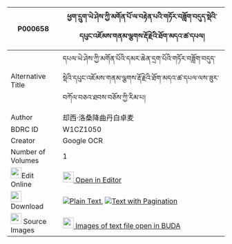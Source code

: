 |P000658|ཕྱག་དྲུག་ཡེ་ཤེས་ཀྱི་མགོན་པོ་ལ་བརྟེན་པའི་གཏོར་བཟློག་བདུད་སྡེའི་དཔུང་འཇོམས་གནམ་ལྕགས་རྡོ་རྗེའི་ཐོག་མདའ་ཚ་དཔལ། 
| --- | --- 
|Alternative Title |དཔལ་ཡེ་ཤེས་ཀྱི་མགོན་པོའི་དམར་ཆེན་དྲག་པོའི་གཏོར་བཟློག་བདུད་སྡེའི་དཔུང་འཇོམས་གནམ་ལྕགས་རྡོ་རྗེའི་ཐོག་མདའ་ཚ་དཔལ་ལས་ཟུར་བཀོལ་བཅའ་ཐབས་བཅོས་ཀྱི་རིམ་པ།
|Author| 却西·洛桑降曲丹白卓麦
|BDRC ID | W1CZ1050
|Creator | Google OCR
|Number of Volumes| 1
|<img width="25" src="https://img.icons8.com/color/25/000000/edit-property.png">Edit Online| [<img width="25" src="https://avatars.githubusercontent.com/u/45091458?s=200&v=4"> Open in Editor](http://editor.openpecha.org/P000658)
|<img width="25" src="https://img.icons8.com/fluent/48/000000/download-2.png"/>  Download | [![](https://img.icons8.com/color/20/000000/txt.png)Plain Text](https://github.com/Openpecha/P000658/releases/download/v1/chak_druk_yeshe_kyi_gonpo_la_t_plain_P000658.zip), [![](https://img.icons8.com/color/20/000000/txt.png)Text with Pagination](https://github.com/Openpecha/P000658/releases/download/v1/chak_druk_yeshe_kyi_gonpo_la_t_pages_P000658.zip)
|<img width="25" src="https://img.icons8.com/plasticine/100/000000/pictures-folder.png"/>  Source Images | [<img width="25" src="https://library.bdrc.io/icons/BUDA-small.svg"> Images of text file open in BUDA](https://library.bdrc.io/show/bdr:W1CZ1050)